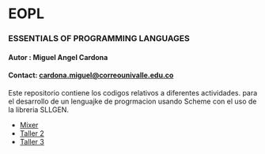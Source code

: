 # EOPL
### ESSENTIALS OF PROGRAMMING LANGUAGES
#### Autor : Miguel Angel Cardona 
#### Contact: cardona.miguel@correounivalle.edu.co

Este repositorio contiene los codigos relativos a diferentes actividades. para el desarrollo de un lenguajke de progrmacion usando Scheme con el uso de la libreria SLLGEN.

* [Mixer](Mixer)
* [Taller 2](TALLER2)
* [Taller 3](TALLER3)

